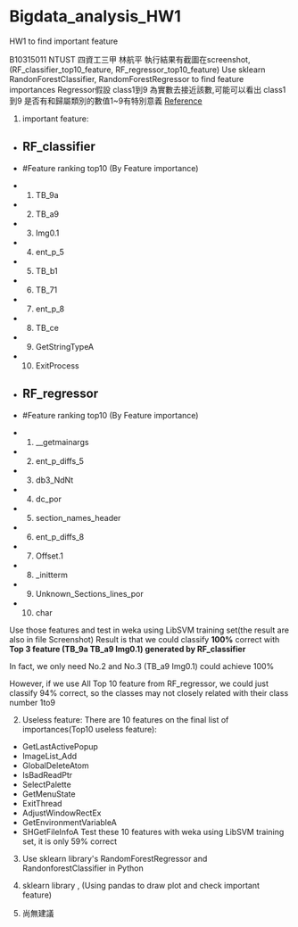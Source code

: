 # Bigdata_analysis_HW1
HW1 to find important feature

B10315011 NTUST 四資工三甲 林航平
執行結果有截圖在screenshot,(RF_classifier_top10_feature, RF_regressor_top10_feature)
Use sklearn RandonForestClassifier, RandomForestRegressor to find feature importances
Regressor假設 class1到9 為實數去接近該數,可能可以看出 class1到9 是否有和歸屬類別的數值1~9有特別意義
[Reference](http://scikit-learn.org/stable/auto_examples/ensemble/plot_forest_importances.html)

1. important feature: 
 * ## RF_classifier
 * #Feature ranking top10 (By Feature importance)
 * 1. TB_9a	
 * 2. TB_a9	
 * 3. Img0.1
 * 4. ent_p_5	
 * 5. TB_b1
 * 6. TB_71	
 * 7. ent_p_8	
 * 8. TB_ce	
 * 9. GetStringTypeA	
 * 10. ExitProcess

 * ## RF_regressor
 * #Feature ranking top10 (By Feature importance)
 * 1. __getmainargs	
 * 2. ent_p_diffs_5
 * 3. db3_NdNt	
 * 4. dc_por	
 * 5. section_names_header	
 * 6. ent_p_diffs_8	
 * 7. Offset.1	
 * 8. _initterm	
 * 9. Unknown_Sections_lines_por	
 * 10. char

 Use those features and test in weka using LibSVM training set(the result are also in file Screenshot)
 Result is that we could classify **100%** correct with **Top 3 feature (TB_9a	TB_a9	Img0.1) generated by RF_classifier**
 
 In fact, we only need No.2 and No.3 (TB_a9	Img0.1) could achieve 100%
 
 However, if we use All Top 10 feature from RF_regressor, we could just classify 94% correct, so the classes may not closely related with their class number 1to9 
 
2. Useless feature:
 There are 10 features on the final list of importances(Top10 useless feature): 
 + GetLastActivePopup	
 + ImageList_Add	
 + GlobalDeleteAtom	
 + IsBadReadPtr	
 + SelectPalette	
 + GetMenuState	
 + ExitThread	
 + AdjustWindowRectEx 
 + GetEnvironmentVariableA	
 + SHGetFileInfoA
 Test these 10 features with weka using LibSVM training set, it is only 59% correct
 
3. Use sklearn library's RandomForestRegressor and RandonforestClassifier in Python

4. sklearn library , (Using pandas to draw plot and check important feature)

5. 尚無建議

